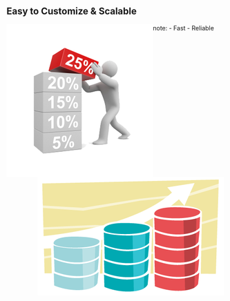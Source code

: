 ##  Easy to Customize & Scalable

<img style="background:none; border:none; box-shadow:none; float:left; max-height:150;" src="resources/productivity.png">    

<img style="background:none; border:none; box-shadow:none; float:right; max-height:150;" src="resources/scalable.png">    

note:
    - Fast 
    - Reliable
